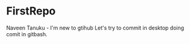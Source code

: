 # FirstRepo
Naveen Tanuku - I'm new to gtihub
Let's try to commit in desktop
doing comit in gitbash.
